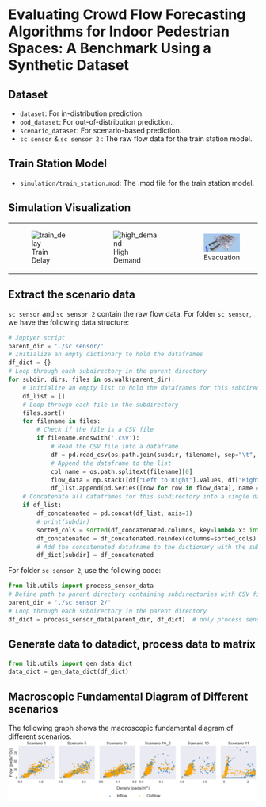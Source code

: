# Evaluating Crowd Flow Forecasting Algorithms for Indoor Pedestrian Spaces: A Benchmark Using a Synthetic Dataset

## Dataset
* `dataset`: For in-distribution prediction.
* `ood_dataset`: For out-of-distribution prediction.
* `scenario_dataset`: For scenario-based prediction.
* `sc sensor` & `sc sensor 2` : The raw flow data for the train station model.


## Train Station Model
* `simulation/train_station.mod`: The .mod file for the train station model.

## Simulation Visualization
<table>
<tr>
<td><figure>
<img src="./README.assets/image16.gif" alt="train_delay" width="300" />
  <figcaption>Train Delay</figcaption>
</figure></td>
<td><figure>
<img src="./README.assets/image17.gif" alt="high_demand" width="300" />
  <figcaption>High Demand</figcaption>
</figure></td>
<td><figure>
<img src="./README.assets/image14.gif" alt="evacuation" width="300" />
  <figcaption>Evacuation</figcaption>
</figure></td>
</tr>
</table>







## Extract the scenario data
`sc sensor` and `sc sensor 2` contain the raw flow data. For folder `sc sensor`, we have the following data structure:

```python
# Juptyer script
parent_dir = './sc sensor/'
# Initialize an empty dictionary to hold the dataframes
df_dict = {}
# Loop through each subdirectory in the parent directory
for subdir, dirs, files in os.walk(parent_dir):
    # Initialize an empty list to hold the dataframes for this subdirectory
    df_list = []
    # Loop through each file in the subdirectory
    files.sort()
    for filename in files:
        # Check if the file is a CSV file
        if filename.endswith('.csv'):
            # Read the CSV file into a dataframe
            df = pd.read_csv(os.path.join(subdir, filename), sep="\t", index_col="Index")
            # Append the dataframe to the list
            col_name = os.path.splitext(filename)[0]
            flow_data = np.stack([df["Left to Right"].values, df["Right to Left"].values, df["Sum"].values], axis=1)
            df_list.append(pd.Series([row for row in flow_data], name = col_name))
    # Concatenate all dataframes for this subdirectory into a single dataframe
    if df_list:
        df_concatenated = pd.concat(df_list, axis=1)
        # print(subdir)
        sorted_cols = sorted(df_concatenated.columns, key=lambda x: int(x.split('_')[1])) # sort the column name
        df_concatenated = df_concatenated.reindex(columns=sorted_cols)
        # Add the concatenated dataframe to the dictionary with the subdirectory name as the key
        df_dict[subdir] = df_concatenated
```
For folder `sc sensor 2`, use the following code:
```python
from lib.utils import process_sensor_data
# Define path to parent directory containing subdirectories with CSV files
parent_dir = './sc sensor 2/'
# Loop through each subdirectory in the parent directory
df_dict = process_sensor_data(parent_dir, df_dict)  # only process sensor 2
```

## Generate data to datadict, process data to matrix
```python
from lib.utils import gen_data_dict
data_dict = gen_data_dict(df_dict)
```

## Macroscopic Fundamental Diagram of Different scenarios
The following graph shows the macroscopic fundamental diagram of different scenarios.
![mfds](./README.assets/mfds.png)

